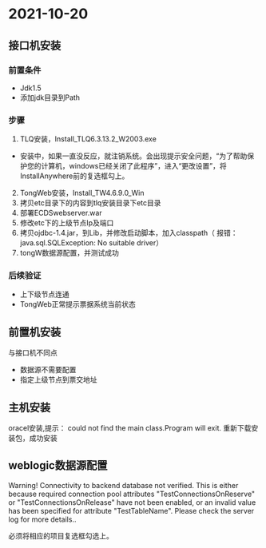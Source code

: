 # 2021-10-20

## 接口机安装

### 前置条件

* Jdk1.5
* 添加jdk目录到Path

### 步骤

1. TLQ安装，Install_TLQ6.3.13.2_W2003.exe 
 + 安装中，如果一直没反应，就注销系统。会出现提示安全问题，“为了帮助保护您的计算机，windows已经关闭了此程序”，进入“更改设置”，将InstallAnywhere前的复选框勾上。
2. TongWeb安装，Install_TW4.6.9.0_Win
3. 拷贝etc目录下的内容到tlq安装目录下etc目录
4. 部署ECDSwebserver.war
5. 修改etc下的上级节点Ip及端口
6. 拷贝ojdbc-1.4.jar，到Lib，并修改启动脚本，加入classpath（ 报错：java.sql.SQLException: No suitable driver）
7. tongW数据源配置，并测试成功

### 后续验证

* 上下级节点连通
* TongWeb正常提示票据系统当前状态

## 前置机安装

与接口机不同点

* 数据源不需要配置
* 指定上级节点到票交地址

## 主机安装

oracel安装,提示： could not find the main class.Program will exit.
重新下载安装包，成功安装

## weblogic数据源配置

Warning! Connectivity to backend database not verified. This is either because required connection pool attributes "TestConnectionsOnReserve" or "TestConnectionsOnRelease" have not been enabled, or an invalid value has been specified for attribute "TestTableName". Please check the server log for more details..

必须将相应的项目复选框勾选上。
